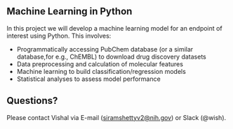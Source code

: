## Machine Learning in Python

In this project we will develop a machine learning model for an endpoint of interest using Python. This involves:

- Programmatically accessing PubChem database (or a similar database,for e.g., ChEMBL) to download drug discovery datasets
- Data preprocessing and calculation of molecular features
- Machine learning to build classification/regression models
- Statistical analyses to assess model performance

## Questions?

Please contact Vishal via E-mail (siramshettyv2@nih.gov) or Slack (@wish). 


